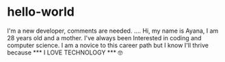 # hello-world
I'm a new developer, comments are needed. 
<bio> 
.... Hi, my name is Ayana, I am 28 years old and a mother. I've always been
Interested in coding and computer science. I am a novice to this career path but I know I'll thrive because 
*** I LOVE TECHNOLOGY *** 🤓
